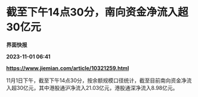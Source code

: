 # 截至下午14点30分，南向资金净流入超30亿元
**界面快报**

**2023-11-01 06:41**

**https://www.jiemian.com/article/10321259.html**

11月1日下午，截至下午14点30分，按余额规模口径统计，截至目前南向资金净流入超30亿元，其中港股通沪净流入21.03亿元，港股通深净流入8.98亿元。